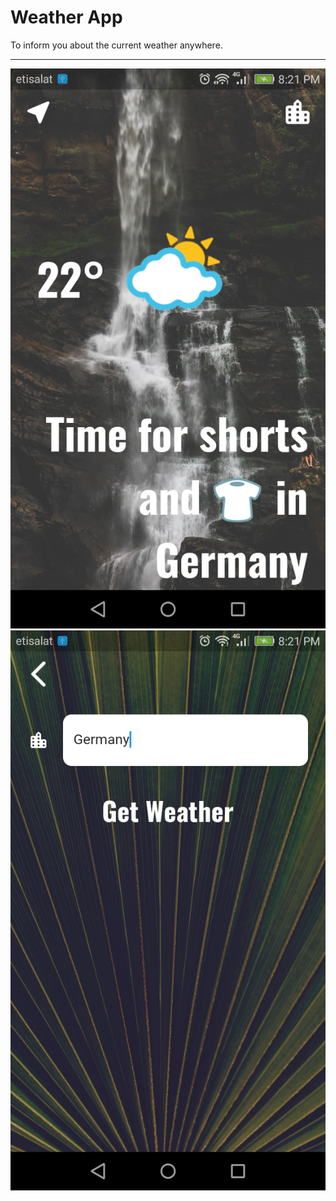 # Weather App
  
To inform you about the current weather anywhere.

---
![](flutter_10.png)![](flutter_09.png)

